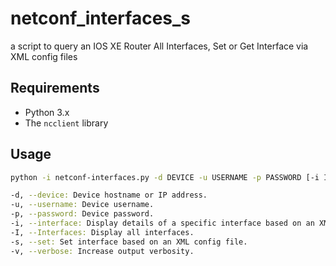 # netconf_interfaces_s
a script to query an IOS XE Router All Interfaces, Set or Get Interface via XML config files

## Requirements

- Python 3.x
- The `ncclient` library

## Usage
```sh
python -i netconf-interfaces.py -d DEVICE -u USERNAME -p PASSWORD [-i INTERFACE] [-I INTERFACES] [-s SET] [-v]

-d, --device: Device hostname or IP address.
-u, --username: Device username.
-p, --password: Device password.
-i, --interface: Display details of a specific interface based on an XML file.
-I, --Interfaces: Display all interfaces.
-s, --set: Set interface based on an XML config file.
-v, --verbose: Increase output verbosity.

